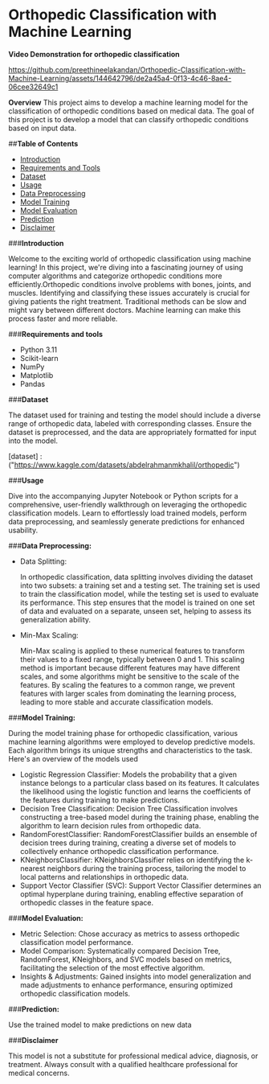 **Orthopedic Classification with Machine Learning**
================================

**Video Demonstration for orthopedic classification**

https://github.com/preethineelakandan/Orthopedic-Classification-with-Machine-Learning/assets/144642796/de2a45a4-0f13-4c46-8ae4-06cee32649c1



**Overview**
This project aims to develop a machine learning model for the classification of orthopedic conditions based on medical data. The goal of this project is to develop a model that can  classify orthopedic conditions based on input data.

##**Table of Contents**
  
- [Introduction](#introduction)
- [Requirements and Tools](#requirements-tools)
- [Dataset](#dataset)
- [Usage](#usage)
- [Data Preprocessing](#data-Preprocessing)
- [Model Training](#model-training)
- [Model Evaluation](#model-evaluation)
- [Prediction](#prediction)
- [Disclaimer](#disclaimer)


###**Introduction**

Welcome to the exciting world of orthopedic classification using machine learning! In this project, we're diving into a fascinating journey of using computer algorithms and categorize orthopedic conditions more efficiently.Orthopedic conditions involve problems with bones, joints, and muscles. Identifying and classifying these issues accurately is crucial for giving patients the right treatment. Traditional methods can be slow and might vary between different doctors. Machine learning can make this process faster and more reliable.

###**Requirements and tools**

- Python 3.11
- Scikit-learn
- NumPy
- Matplotlib
- Pandas
  
###**Dataset**
  
The dataset used for training and testing the model should include a diverse range of orthopedic data, labeled with corresponding classes. Ensure the dataset is preprocessed, and the data are appropriately formatted for input into the model.

[dataset] : ("https://www.kaggle.com/datasets/abdelrahmanmkhalil/orthopedic")

###**Usage**

 Dive into the accompanying Jupyter Notebook or Python scripts for a comprehensive, user-friendly walkthrough on leveraging the orthopedic classification models. Learn to effortlessly load trained models, perform data preprocessing, and seamlessly generate predictions for enhanced usability.
 
###**Data Preprocessing:**

- Data Splitting:
  
   In orthopedic classification, data splitting involves dividing the dataset into two subsets: a training set and a testing set.
   The training set is used to train the classification model, while the testing set is used to evaluate its performance.
   This step ensures that the model is trained on one set of data and evaluated on a separate, unseen set, helping to assess its generalization ability.
- Min-Max Scaling:
  
  Min-Max scaling is applied to these numerical features to transform their values to a fixed range, typically between 0 and 1.
  This scaling method is important because different features may have different scales, and some algorithms might be sensitive to the scale of the features.
  By scaling the features to a common range, we prevent features with larger scales from dominating the learning process, leading to more stable and accurate classification models.
  
###**Model Training:**

During the model training phase for orthopedic classification, various machine learning algorithms were employed to develop predictive models. Each algorithm brings its unique strengths and characteristics to the task. Here's an overview of the models used

- Logistic Regression Classifier: Models the probability that a given instance belongs to a particular class based on its features. It calculates the likelihood using the logistic function and learns the 
      coefficients of the features during training to make predictions.     
- Decision Tree Classification:
    Decision Tree Classification involves constructing a tree-based model during the training phase, enabling the algorithm to learn decision rules from orthopedic data.
- RandomForestClassifier:
     RandomForestClassifier builds an ensemble of decision trees during training, creating a diverse set of models to collectively enhance orthopedic classification performance.
- KNeighborsClassifier:
    KNeighborsClassifier relies on identifying the k-nearest neighbors during the training process, tailoring the model to local patterns and relationships in orthopedic data.
- Support Vector Classifier (SVC):
   Support Vector Classifier determines an optimal hyperplane during training, enabling effective separation of orthopedic classes in the feature space.

###**Model Evaluation:**

- Metric Selection:
Chose accuracy as metrics to assess orthopedic classification model performance.
- Model Comparison:
Systematically compared Decision Tree, RandomForest, KNeighbors, and SVC models based on metrics, facilitating the selection of the most effective algorithm.
- Insights & Adjustments:
Gained insights into model generalization and made adjustments to enhance performance, ensuring optimized orthopedic classification models.

###**Prediction:**

   Use the trained model to make predictions on new data
   
###**Disclaimer**

This model is not a substitute for professional medical advice, diagnosis, or treatment. Always consult with a qualified healthcare professional for medical concerns.





  
